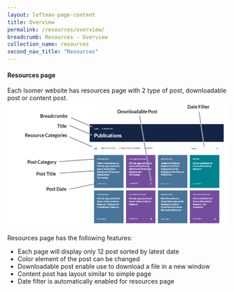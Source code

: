 ```yaml
---
layout: leftnav-page-content
title: Overview
permalink: /resources/overview/
breadcrumb: Resources - Overview
collection_name: resources
second_nav_title: "Resources"
---
```

#### **Resources page**
Each Isomer website has resources page with 2 type of post, downloadable post or content post.
![Resources page](/images/resources/resources-page.PNG)

Resources page has the following features:
- Each page will display only 12 post sorted by latest date
- Color element of the post can be changed
- Downloadable post enable use to download a file in a new window
- Content post has layout similar to simple page
- Date filter is automatically enabled for resources page
